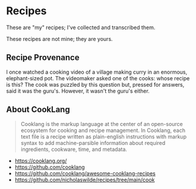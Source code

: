 # Recipes

These are "my" recipes; I've collected and transcribed them.

These recipes are not mine; they are yours.

## Recipe Provenance

I once watched a cooking video of a village making curry in an enormous, elephant-sized pot.
The videomaker asked one of the cooks: whose recipe is this?
The cook was puzzled by this question but, pressed for answers, said it was the guru's.
However, it wasn't the guru's either.

## About CookLang

> Cooklang is the markup language at the center of an open-source ecosystem for cooking and recipe management.
> In Cooklang, each text file is a recipe written as plain-english instructions with markup syntax to add machine-parsible information about required ingredients, cookware, time, and metadata.

- https://cooklang.org/
- https://github.com/cooklang
- https://github.com/cooklang/awesome-cooklang-recipes
- https://github.com/nicholaswilde/recipes/tree/main/cook
